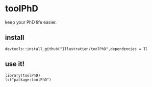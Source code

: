 # toolPhD
keep your PhD life easier.

## install
```
devtools::install_github("Illustratien/toolPhD",dependencies = T)
```
## use it!
```
library(toolPhD)
ls("package:toolPhD")
```
